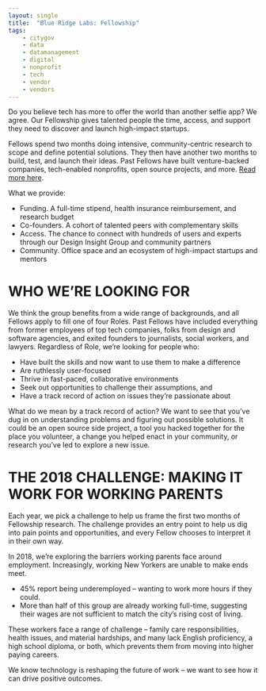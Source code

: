 ```yaml
---
layout: single
title:  "Blue Ridge Labs: Fellowship"
tags: 
    - citygov
    - data
    - datamanagement
    - digital
    - nonprofit
    - tech
    - vendor
    - vendors
---
```



Do you believe tech has more to offer the world than another selfie app? We agree. Our Fellowship gives talented people the time, access, and support they need to discover and launch high-impact startups.

Fellows spend two months doing intensive, community-centric research to scope and define potential solutions. They then have another two months to build, test, and launch their ideas. Past Fellows have built venture-backed companies, tech-enabled nonprofits, open source projects, and more. [Read more here](https://labs.robinhood.org/fellowship/).

What we provide:

* Funding. A full-time stipend, health insurance reimbursement, and research budget
* Co-founders. A cohort of talented peers with complementary skills
* Access. The chance to connect with hundreds of users and experts through our Design Insight Group and community partners
* Community. Office space and an ecosystem of high-impact startups and mentors

# WHO WE’RE LOOKING FOR

We think the group benefits from a wide range of backgrounds, and all Fellows apply to fill one of four Roles. Past Fellows have included everything from former employees of top tech companies, folks from design and software agencies, and exited founders to journalists, social workers, and lawyers.
Regardless of Role, we’re looking for people who:

* Have built the skills and now want to use them to make a difference
* Are ruthlessly user-focused
* Thrive in fast-paced, collaborative environments
* Seek out opportunities to challenge their assumptions, and
* Have a track record of action on issues they’re passionate about

What do we mean by a track record of action? We want to see that you’ve dug in on understanding problems and figuring out possible solutions. It could be an open source side project, a tool you hacked together for the place you volunteer, a change you helped enact in your community, or research you’ve led to explore a new issue.

# THE 2018 CHALLENGE: MAKING IT WORK FOR WORKING PARENTS

Each year, we pick a challenge to help us frame the first two months of Fellowship research. The challenge provides an entry point to help us dig into pain points and opportunities, and every Fellow chooses to interpret it in their own way.

In 2018, we’re exploring the barriers working parents face around employment. Increasingly, working New Yorkers are unable to make ends meet.

* 45% report being underemployed – wanting to work more hours if they could.
* More than half of this group are already working full-time, suggesting their wages are not sufficient to match the city’s rising cost of living.

These workers face a range of challenge – family care responsibilities, health issues, and material hardships, and many lack English proficiency, a high school diploma, or both, which prevents them from moving into higher paying careers.

We know technology is reshaping the future of work – we want to see how it can drive positive outcomes.

